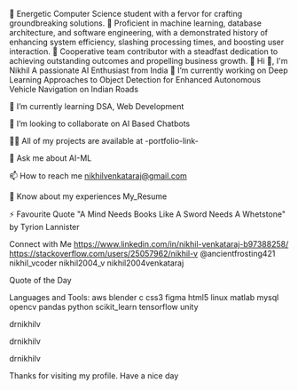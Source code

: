 🚀 Energetic Computer Science student with a fervor for crafting groundbreaking solutions. 
🧠 Proficient in machine learning, database architecture, and software engineering, with a demonstrated history of enhancing system efficiency, 
slashing processing times, and boosting user interaction. 
🤝 Cooperative team contributor with a steadfast dedication to achieving outstanding outcomes and propelling business growth. 🌟
Hi 👋, I'm Nikhil
A passionate AI Enthusiast from India
🔭 I’m currently working on Deep Learning Approaches to Object Detection for Enhanced Autonomous Vehicle Navigation on Indian Roads

🌱 I’m currently learning DSA, Web Development

👯 I’m looking to collaborate on AI Based Chatbots

👨‍💻 All of my projects are available at -portfolio-link-

💬 Ask me about AI-ML

📫 How to reach me nikhilvenkataraj@gmail.com

📄 Know about my experiences My_Resume

⚡ Favourite Quote "A Mind Needs Books Like A Sword Needs A Whetstone" by Tyrion Lannister

Connect with Me
https://www.linkedin.com/in/nikhil-venkataraj-b97388258/ https://stackoverflow.com/users/25057962/nikhil-v @ancientfrosting421 nikhil_vcoder nikhil2004_v nikhil2004venkataraj


Quote of the Day



Languages and Tools:
aws blender c css3 figma html5 linux matlab mysql opencv pandas python scikit_learn tensorflow unity

 
drnikhilv

drnikhilv

  drnikhilv

Thanks for visiting my profile. Have a nice day 
